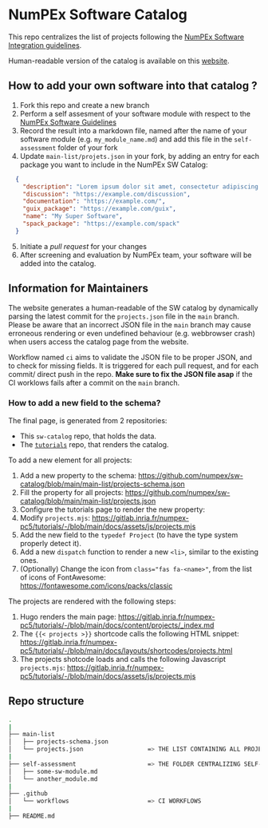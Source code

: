 # NumPEx Software Catalog

This repo centralizes the list of projects following the [NumPEx Software Integration guidelines](https://numpex-pc5.gitlabpages.inria.fr/tutorials/projects/guidelines/index.html).

Human-readable version of the catalog is available on this [website](https://numpex-pc5.gitlabpages.inria.fr/tutorials/projects/index.html).

## How to add your own software into that catalog ?

1. Fork this repo and create a new branch
2. Perform a self assesment of your software module with respect to the [NumPEx Software Guidelines](https://numpex-pc5.gitlabpages.inria.fr/tutorials/projects/guidelines/index.html)
3. Record the result into a markdown file, named after the name of your software module (e.g. `my_module_name.md`) and add this file in the `self-assessment` folder of your fork
4. Update `main-list/projets.json` in your fork, by adding an entry for each package you want to include in the NumPEx SW Catalog:
~~~~json
  {
    "description": "Lorem ipsum dolor sit amet, consectetur adipiscing elit, sed do eiusmod\ntempor incididunt ut labore et dolore magna aliqua. Ut enim ad minim\nveniam, quis nostrud exercitation ullamco laboris nisi ut aliquip ex ea\ncommodo consequat. Duis aute irure dolor in reprehenderit in voluptate\nvelit esse cillum dolore eu fugiat nulla pariatur. Excepteur sint occaecat\ncupidatat non proident, sunt in culpa qui officia deserunt mollit anim id\nest laborum.\n",
    "discussion": "https://example.com/discussion",
    "documentation": "https://example.com/",
    "guix_package": "https://example.com/guix",
    "name": "My Super Software",
    "spack_package": "https://example.com/spack"
  }
~~~~
5. Initiate a _pull request_ for your changes
6. After screening and evaluation by NumPEx team, your software will be added into the catalog.

## Information for Maintainers

The website generates a human-readable of the SW catalog by dynamically parsing the latest commit for the `projects.json` file in the `main` branch. Please be aware that an incorrect JSON file in the `main` branch may cause erroneous rendering or even undefined behaviour (e.g. webbrowser crash) when users access the catalog page from the website.

Workflow named `ci`  aims to validate the JSON file to be proper JSON, and to check for missing fields. It is triggered for each pull request, and for each commit/ direct push in the repo. **Make sure to fix the JSON file asap** if the CI worklows fails after a commit on the `main` branch.
### How to add a new field to the schema?

The final page, is generated from 2 repositories:

- This `sw-catalog` repo, that holds the data.
- The [`tutorials`](https://gitlab.inria.fr/numpex-pc5/tutorials) repo, that renders the catalog.

To add a new element for all projects:

1. Add a new property to the schema: https://github.com/numpex/sw-catalog/blob/main/main-list/projects-schema.json
2. Fill the property for all projects: https://github.com/numpex/sw-catalog/blob/main/main-list/projects.json
3. Configure the tutorials page to render the new property:
  1. Modify `projects.mjs`: https://gitlab.inria.fr/numpex-pc5/tutorials/-/blob/main/docs/assets/js/projects.mjs
  2. Add the new field to the `typedef Project` (to have the type system properly detect it).
  3. Add a new `dispatch` function to render a new `<li>`, similar to the existing ones.
  4. (Optionally) Change the icon from `class="fas fa-<name>"`, from the list of icons of FontAwesome: https://fontawesome.com/icons/packs/classic

The projects are rendered with the following steps:

1. Hugo renders the main page: https://gitlab.inria.fr/numpex-pc5/tutorials/-/blob/main/docs/content/projects/_index.md
2. The `{{< projects >}}` shortcode calls the following HTML snippet: https://gitlab.inria.fr/numpex-pc5/tutorials/-/blob/main/docs/layouts/shortcodes/projects.html
3. The projects shotcode loads and calls the following Javascript `projects.mjs`: https://gitlab.inria.fr/numpex-pc5/tutorials/-/blob/main/docs/assets/js/projects.mjs

## Repo structure
```bash
.
|
├── main-list
│   ├── projects-schema.json
│   └── projects.json                  => THE LIST CONTAINING ALL PROJECTS
|
├── self-assessment                    => THE FOLDER CENTRALIZING SELF-ASSESSMENTS
│   ├── some-sw-module.md
│   └── another_module.md
|
├── .github
│   └── workflows                      => CI WORKFLOWS
|
├── README.md
````
